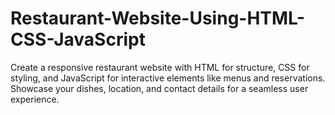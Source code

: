 # Restaurant-Website-Using-HTML-CSS-JavaScript
Create a responsive restaurant website with HTML for structure, CSS for styling, and JavaScript for interactive elements like menus and reservations. Showcase your dishes, location, and contact details for a seamless user experience.

